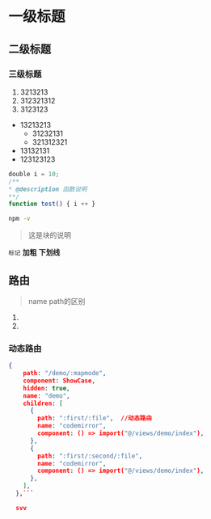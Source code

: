 # 一级标题
## 二级标题
### 三级标题

1. 3213213
1. 312321312
1. 3123123


* 13213213
  * 31232131
  * 321312321
* 13132131 
* 123123123

``` javascript
double i = 10;
/**
* @description 函数说明
**/
function test() { i ++ }
```

``` sh
npm -v
```


> 这是块的说明

`标记`
**加粗**
__下划线__


## 路由
> name path的区别
1. 
1. 
### 动态路由
``` json
{
    path: "/demo/:mapmode",
    component: ShowCase,
    hidden: true,
    name: "demo",
    children: [
      {
        path: ":first/:file",  //动态路由
        name: "codemirror",
        component: () => import("@/views/demo/index"),
      },
      {
        path: ":first/:second/:file",
        name: "codemirror",
        component: () => import("@/views/demo/index"),
      },
    ],
  },```

  svv 